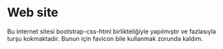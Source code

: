 # Web site
 Bu internet sitesi bootstrap-css-html birlikteliğiyle yapılmıştır ve fazlasıyla turşu kokmaktadır. Bunun için favicon bile kullanmak zorunda kaldım.
